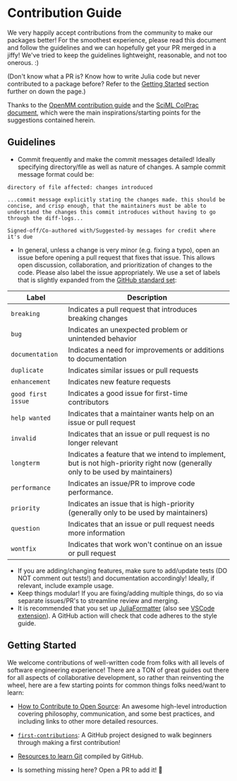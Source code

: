 # Contribution Guide

We very happily accept contributions from the community to make our packages better! For the smoothest experience, please read this document and follow the guidelines and we can hopefully get your PR merged in a jiffy! We've tried to keep the guidelines lightweight, reasonable, and not too onerous. :)

(Don't know what a PR is? Know how to write Julia code but never contributed to a package before? Refer to the [Getting Started](#getting-started) section further on down the page.)

Thanks to the [OpenMM contribution guide](https://github.com/openmm/openmm/blob/master/CONTRIBUTING.md) and the [SciML ColPrac document](http://colprac.sciml.ai), which were the main inspirations/starting points for the suggestions contained herein.

## Guidelines

* Commit frequently and make the commit messages detailed! Ideally specifying directory/file as well as nature of changes. A sample commit message format could be:
```
directory of file affected: changes introduced

...commit message explicitly stating the changes made. this should be concise, and crisp enough, that the maintainers must be able to understand the changes this commit introduces without having to go through the diff-logs... 

Signed-off/Co-authored with/Suggested-by messages for credit where it's due
```
* In general, unless a change is very minor (e.g. fixing a typo), open an issue before opening a pull request that fixes that issue. This allows open discussion, collaboration, and prioritization of changes to the code. Please also label the issue appropriately. We use a set of labels that is slightly expanded from the [GitHub standard set](https://docs.github.com/en/github/managing-your-work-on-github/managing-labels#about-default-labels):

| Label              | Description                                                                                                                    |
| -------------      | -------------                                                                                                                  |
| `breaking`         | Indicates a pull request that introduces breaking changes                                                                      |
| `bug`              | Indicates an unexpected problem or unintended behavior                                                                         |
| `documentation`    | Indicates a need for improvements or additions to documentation                                                                |
| `duplicate`        | Indicates similar issues or pull requests                                                                                      |
| `enhancement`      | Indicates new feature requests                                                                                                 |
| `good first issue` | Indicates a good issue for first-time contributors                                                                             |
| `help wanted`      | Indicates that a maintainer wants help on an issue or pull request                                                             |
| `invalid`          | Indicates that an issue or pull request is no longer relevant                                                                  |
| `longterm`         | Indicates a feature that we intend to implement, but is not high-priority right now (generally only to be used by maintainers) |
| `performance`      | Indicates an issue/PR to improve code performance.                                                                             |
| `priority`         | Indicates an issue that is high-priority (generally only to be used by maintainers)                                            |
| `question`         | Indicates that an issue or pull request needs more information                                                                 |
| `wontfix`          | Indicates that work won't continue on an issue or pull request                                                                 |

* If you are adding/changing features, make sure to add/update tests (DO NOT comment out tests!) and documentation accordingly! Ideally, if relevant, include example usage.
* Keep things modular! If you are fixing/adding multiple things, do so via separate issues/PR's to streamline review and merging.
* It is recommended that you set up [JuliaFormatter](https://domluna.github.io/JuliaFormatter.jl/dev/) (also see [VSCode extension](https://marketplace.visualstudio.com/items?itemName=singularitti.vscode-julia-formatter)). A GitHub action will check that code adheres to the style guide.

## Getting Started

We welcome contributions of well-written code from folks with all levels of software engineering experience! There are a TON of great guides out there for all aspects of collaborative development, so rather than reinventing the wheel, here are a few starting points for common things folks need/want to learn:

* [How to Contribute to Open Source](https://opensource.guide/how-to-contribute/): An awesome high-level introduction covering philosophy, communication, and some best practices, and including links to other more detailed resources.

* [`first-contributions`](https://github.com/firstcontributions/first-contributions): A GitHub project designed to walk beginners through making a first contribution!

* [Resources to learn Git](https://try.github.io) compiled by GitHub.

* Is something missing here? Open a PR to add it! :slightly_smiling_face:

